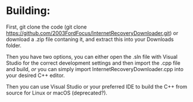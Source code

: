 # Building:
First, git clone the code (git clone https://github.com/2003FordFocus/InternetRecoveryDownloader.git) or download a .zip file contaning it, and extract this into your Downloads folder.

Then you have two options, you can either open the .sln file with Visual Studio for the correct development settings and then import the .cpp file and build, *or* you can simply import InternetRecoveryDownloader.cpp into your desired C++ editor.

Then you can use Visual Studio or your preferred IDE to build the C++ from source for Linux or macOS (deprecated?).
